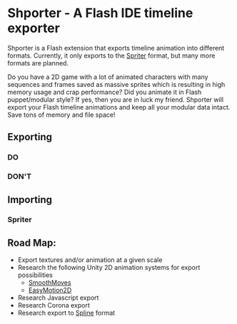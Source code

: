 Shporter - A Flash IDE timeline exporter
==============

Shporter is a Flash extension that exports timeline animation into different formats.
Currently, it only exports to the [Spriter](http://www.brashmonkey.com/spriter.htm) format, but many more formats are planned.

Do you have a 2D game with a lot of animated characters with many sequences and frames saved as massive sprites which is resulting in high memory usage and crap performance?
Did you animate it in Flash puppet/modular style? If yes, then you are in luck my friend. 
Shporter will export your Flash timeline animations and keep all your modular data intact. 
Save tons of memory and file space!

## Exporting
### DO
### DON'T

## Importing
### Spriter

## Road Map:
- Export textures and/or animation at a given scale 
- Research the following Unity 2D animation systems for export possibilities
  - [SmoothMoves](https://www.assetstore.unity3d.com/#/content/2844)
  - [EasyMotion2D](https://www.assetstore.unity3d.com/#/content/2138)
- Research Javascript export
- Research Corona export
- Research export to [Spline](http://esotericsoftware.com/) format
